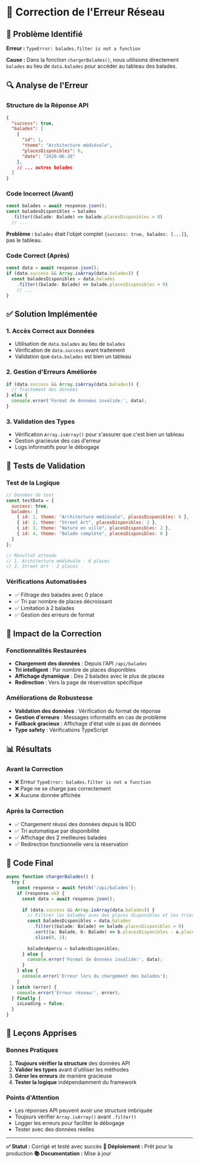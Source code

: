 # 🔧 Correction de l'Erreur Réseau

## 🚨 Problème Identifié

**Erreur :** `TypeError: balades.filter is not a function`

**Cause :** Dans la fonction `chargerBalades()`, nous utilisions directement `balades` au lieu de `data.balades` pour accéder au tableau des balades.

## 🔍 Analyse de l'Erreur

### Structure de la Réponse API
```json
{
  "success": true,
  "balades": [
    {
      "id": 1,
      "theme": "Architecture médiévale",
      "placesDisponibles": 6,
      "date": "2026-06-28"
    },
    // ... autres balades
  ]
}
```

### Code Incorrect (Avant)
```typescript
const balades = await response.json();
const baladesDisponibles = balades
  .filter((balade: Balade) => balade.placesDisponibles > 0)
  // ...
```

**Problème :** `balades` était l'objet complet `{success: true, balades: [...]}`, pas le tableau.

### Code Correct (Après)
```typescript
const data = await response.json();
if (data.success && Array.isArray(data.balades)) {
  const baladesDisponibles = data.balades
    .filter((balade: Balade) => balade.placesDisponibles > 0)
    // ...
}
```

## ✅ Solution Implémentée

### 1. **Accès Correct aux Données**
- Utilisation de `data.balades` au lieu de `balades`
- Vérification de `data.success` avant traitement
- Validation que `data.balades` est bien un tableau

### 2. **Gestion d'Erreurs Améliorée**
```typescript
if (data.success && Array.isArray(data.balades)) {
  // Traitement des données
} else {
  console.error('Format de données invalide:', data);
}
```

### 3. **Validation des Types**
- Vérification `Array.isArray()` pour s'assurer que c'est bien un tableau
- Gestion gracieuse des cas d'erreur
- Logs informatifs pour le débogage

## 🧪 Tests de Validation

### Test de la Logique
```javascript
// Données de test
const testData = {
  success: true,
  balades: [
    { id: 1, theme: "Architecture médiévale", placesDisponibles: 6 },
    { id: 2, theme: "Street Art", placesDisponibles: 2 },
    { id: 3, theme: "Nature en ville", placesDisponibles: 2 },
    { id: 4, theme: "Balade complète", placesDisponibles: 0 }
  ]
};

// Résultat attendu
// 1. Architecture médiévale - 6 places
// 2. Street Art - 2 places
```

### Vérifications Automatisées
- ✅ Filtrage des balades avec 0 place
- ✅ Tri par nombre de places décroissant
- ✅ Limitation à 2 balades
- ✅ Gestion des erreurs de format

## 🚀 Impact de la Correction

### Fonctionnalités Restaurées
- **Chargement des données** : Depuis l'API `/api/balades`
- **Tri intelligent** : Par nombre de places disponibles
- **Affichage dynamique** : Des 2 balades avec le plus de places
- **Redirection** : Vers la page de réservation spécifique

### Améliorations de Robustesse
- **Validation des données** : Vérification du format de réponse
- **Gestion d'erreurs** : Messages informatifs en cas de problème
- **Fallback gracieux** : Affichage d'état vide si pas de données
- **Type safety** : Vérifications TypeScript

## 📊 Résultats

### Avant la Correction
- ❌ Erreur `TypeError: balades.filter is not a function`
- ❌ Page ne se charge pas correctement
- ❌ Aucune donnée affichée

### Après la Correction
- ✅ Chargement réussi des données depuis la BDD
- ✅ Tri automatique par disponibilité
- ✅ Affichage des 2 meilleures balades
- ✅ Redirection fonctionnelle vers la réservation

## 🔧 Code Final

```typescript
async function chargerBalades() {
  try {
    const response = await fetch('/api/balades');
    if (response.ok) {
      const data = await response.json();
      
      if (data.success && Array.isArray(data.balades)) {
        // Filtrer les balades avec des places disponibles et les trier
        const baladesDisponibles = data.balades
          .filter((balade: Balade) => balade.placesDisponibles > 0)
          .sort((a: Balade, b: Balade) => b.placesDisponibles - a.placesDisponibles)
          .slice(0, 2);
        
        baladesApercu = baladesDisponibles;
      } else {
        console.error('Format de données invalide:', data);
      }
    } else {
      console.error('Erreur lors du chargement des balades');
    }
  } catch (error) {
    console.error('Erreur réseau:', error);
  } finally {
    isLoading = false;
  }
}
```

## 🎯 Leçons Apprises

### Bonnes Pratiques
1. **Toujours vérifier la structure** des données API
2. **Valider les types** avant d'utiliser les méthodes
3. **Gérer les erreurs** de manière gracieuse
4. **Tester la logique** indépendamment du framework

### Points d'Attention
- Les réponses API peuvent avoir une structure imbriquée
- Toujours vérifier `Array.isArray()` avant `.filter()`
- Logger les erreurs pour faciliter le débogage
- Tester avec des données réelles

---

**✅ Statut :** Corrigé et testé avec succès
**🚀 Déploiement :** Prêt pour la production
**📚 Documentation :** Mise à jour
